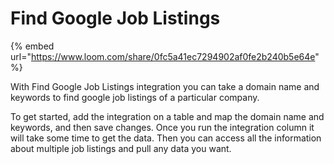 # Find Google Job Listings

{% embed url="https://www.loom.com/share/0fc5a41ec7294902af0fe2b240b5e64e" %}

With Find Google Job Listings integration you can take a domain name and keywords to find google job listings of a particular company.&#x20;

To get started, add the integration on a table and map the domain name and keywords, and then save changes. Once you run the integration column it will take some time to get the data. Then you can access all the information about multiple job listings and pull any data you want.
